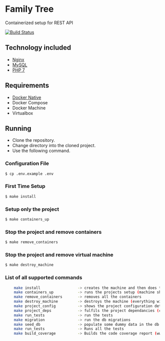 # Family Tree
Containerized setup for REST API

[![Build Status](http://iampirated.in/api/badges/ksaurabhsinha/family_tree-1/status.svg)](http://iampirated.in/ksaurabhsinha/family_tree-1)

## Technology included

* [Nginx](http://nginx.org/)
* [MySQL](http://www.mysql.com/)
* [PHP 7](http://php.net/)

## Requirements

* [Docker Native](https://www.docker.com/products/overview)
* Docker Compose
* Docker Machine
* Virtualbox

## Running

 - Clone the repository.
 - Change directory into the cloned project.
 - Use the following command.
 
### Configuration File
```sh
$ cp .env.example .env
```

### First Time Setup
```sh
$ make install
```

### Setup only the project
```sh
$ make containers_up
```

### Stop the project and remove containers
```sh
$ make remove_containers
```

### Stop the project and remove virtual machine
```sh
$ make destroy_machine
```

### List of all supported commands
```sh
    make install                 -> creates the machine and then does the setup
    make containers_up           -> runs the projects setup (machine should already be available)
    make remove_containers       -> removes all the containers
    make destroy_machine         -> destroys the machine (everything will be gone :) )
    make project_config          -> shows the project configuration details
    make project_deps            -> fulfils the project dependancies (composer...)
    make run_tests               -> run the tests
    make migration               -> run the db migrations
    make seed_db                 -> populate some dummy data in the db
    make run_tests               -> Runs all the tests
    make build_coverage          -> Builds the code coverage report (www/restapi/coverage)
```
